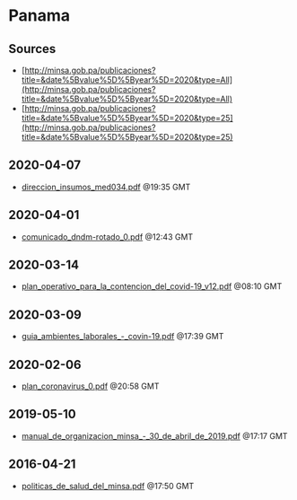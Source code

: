 # Panama

## Sources

* [http://minsa.gob.pa/publicaciones?title=&date%5Bvalue%5D%5Byear%5D=2020&type=All](http://minsa.gob.pa/publicaciones?title=&date%5Bvalue%5D%5Byear%5D=2020&type=All)
* [http://minsa.gob.pa/publicaciones?title=&date%5Bvalue%5D%5Byear%5D=2020&type=25](http://minsa.gob.pa/publicaciones?title=&date%5Bvalue%5D%5Byear%5D=2020&type=25)


## 2020-04-07

* [direccion\_insumos\_med034.pdf](fbb2ee4ec2980af12462489975ef73e5b3740cb6/file.pdf) @19:35 GMT

## 2020-04-01

* [comunicado\_dndm-rotado\_0.pdf](e4a4139ff7dfafbb741daf73b9ead37fb3dea041/file.pdf) @12:43 GMT

## 2020-03-14

* [plan\_operativo\_para\_la\_contencion\_del\_covid-19\_v12.pdf](d914c70a931b3cc6900c96425684f0364352fc41/file.pdf) @08:10 GMT

## 2020-03-09

* [guia\_ambientes\_laborales\_-\_covin-19.pdf](5fa7a8b3214bbee76d9c984088b82b88359d31e7/file.pdf) @17:39 GMT

## 2020-02-06

* [plan\_coronavirus\_0.pdf](965eb80649f198ca256865a0e807ec676348ea39/file.pdf) @20:58 GMT

## 2019-05-10

* [manual\_de\_organizacion\_minsa\_-\_30\_de\_abril\_de\_2019.pdf](2b80d60a6eef5c03a6712c10b7f4b1375ed6ad0b/file.pdf) @17:17 GMT

## 2016-04-21

* [politicas\_de\_salud\_del\_minsa.pdf](5922d9c02a61cb64510b7796fdc13c2c6028465b/file.pdf) @17:50 GMT
